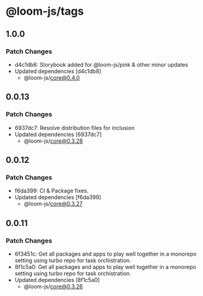 # @loom-js/tags

## 1.0.0

### Patch Changes

- d4c1db8: Storybook added for @loom-js/pink & other minor updates
- Updated dependencies [d4c1db8]
  - @loom-js/core@0.4.0

## 0.0.13

### Patch Changes

- 6937dc7: Resolve distribution files for inclusion
- Updated dependencies [6937dc7]
  - @loom-js/core@0.3.28

## 0.0.12

### Patch Changes

- f6da399: CI & Package fixes.
- Updated dependencies [f6da399]
  - @loom-js/core@0.3.27

## 0.0.11

### Patch Changes

- 6f3451c: Get all packages and apps to play well together in a monorepo setting using turbo repo for task orchistration.
- 8f1c5a0: Get all packages and apps to play well together in a monorepo setting using turbo repo for task orchistration.
- Updated dependencies [8f1c5a0]
  - @loom-js/core@0.3.26
